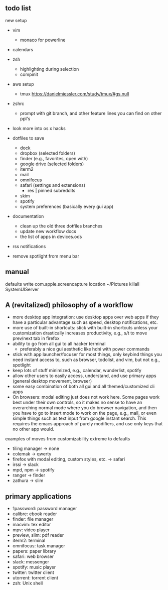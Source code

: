 ## todo list

new setup
+ vim
  + monaco for powerline
+ calendars
+ zsh
  + highlighting during selection
  + compinit

+ aws setup
  + tmux
    https://danielmiessler.com/study/tmux/#gs.null
+ zshrc
  + prompt with git branch, and other feature lines you can find on other ppl's
+ look more into os x hacks
+ dotfiles to save
  + dock
  + dropbox (selected folders)
  + finder (e.g., favorites, open with)
  + google drive (selected folders)
  + iterm2
  + mail
  + omnifocus
  + safari (settings and extensions)
    + res | pinned subreddits
  + skim
  + spotify
  + system preferences
  (basically every gui app)
+ documentation
  + clean up the old three dotfiles branches
  + update new workflow docs
  + the list of apps in devices.ods
+ rss notifications
+ remove spotlight from menu bar

## manual

defaults write com.apple.screencapture location ~/Pictures
killall SystemUIServer

## A (revitalized) philosophy of a workflow

+ more desktop app integration: use desktop apps over web apps if they have a
  particular advantage such as speed, desktop notifications, etc.
+ more use of built-in shortcuts: stick with built-in shortcuts unless your
  customization drastically increases productivity, e.g., s/t to move prev/next
  tab in firefox
+ ability to go from all gui to all hacker terminal
  + preferably a nice gui aesthetic like hdni with power commands
+ stick with app launcher/focuser for most things, only keybind things you need
  instant access to, such as browser, todolist, and vim, but not e.g., spotlight
+ keep lots of stuff minimized, e.g., calendar, wunderlist, spotify
+ allow other users to easily access, understand, and use primary apps (general
  desktop movement, browser)
+ some easy combination of both all gui and all themed/customized cli apps
+ On browsers: modal editing just does not work here. Some pages work
  best under their own controls, so it makes no sense to have an
  overarching normal mode where you do browser navigation, and then
  you have to go to insert mode to work on the page, e.g., mail, or
  even simple things such as text input from google instant search.
  This requires the emacs approach of purely modifiers, and use only
  keys that no other app would.

examples of moves from customizability extreme to defaults
+ tiling manager -> none
+ colemak -> qwerty
+ firefox with modal editing, custom styles, etc. -> safari
+ irssi -> slack
+ mpd, npm -> spotify
+ ranger -> finder
+ zathura -> slim

## primary applications

+ 1password: password manager
+ calibre: ebook reader
+ finder: file manager
+ macvim: tex editor
+ mpv: video player
+ preview, slim: pdf reader
+ iterm2: terminal
+ omnifocus: task manager
+ papers: paper library
+ safari: web browser
+ slack: messenger
+ spotify: music player
+ twitter: twitter client
+ utorrent: torrent client
+ zsh: Unix shell
